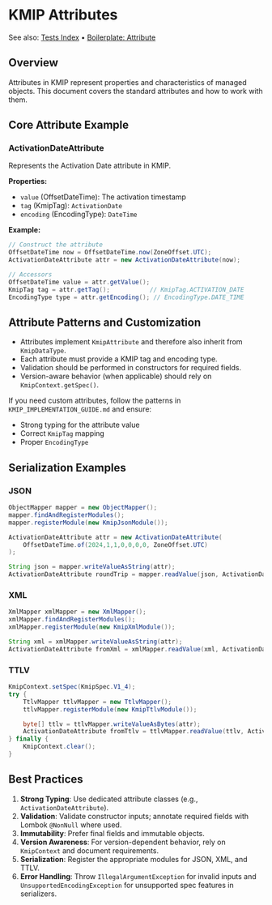 # KMIP Attributes

See also: [Tests Index](../03-guides/tests-index.md) • [Boilerplate: Attribute](../03-guides/boilerplate-attribute.md)

## Overview

Attributes in KMIP represent properties and characteristics of managed objects. This document covers the standard attributes and how to work with them.

## Core Attribute Example

### ActivationDateAttribute

Represents the Activation Date attribute in KMIP.

**Properties:**
- `value` (OffsetDateTime): The activation timestamp
- `tag` (KmipTag): `ActivationDate`
- `encoding` (EncodingType): `DateTime`

**Example:**
```java
// Construct the attribute
OffsetDateTime now = OffsetDateTime.now(ZoneOffset.UTC);
ActivationDateAttribute attr = new ActivationDateAttribute(now);

// Accessors
OffsetDateTime value = attr.getValue();
KmipTag tag = attr.getTag();           // KmipTag.ACTIVATION_DATE
EncodingType type = attr.getEncoding(); // EncodingType.DATE_TIME
```

## Attribute Patterns and Customization

- Attributes implement `KmipAttribute` and therefore also inherit from `KmipDataType`.
- Each attribute must provide a KMIP tag and encoding type.
- Validation should be performed in constructors for required fields.
- Version-aware behavior (when applicable) should rely on `KmipContext.getSpec()`.

If you need custom attributes, follow the patterns in `KMIP_IMPLEMENTATION_GUIDE.md` and ensure:
- Strong typing for the attribute value
- Correct `KmipTag` mapping
- Proper `EncodingType`

## Serialization Examples

### JSON

```java
ObjectMapper mapper = new ObjectMapper();
mapper.findAndRegisterModules();
mapper.registerModule(new KmipJsonModule());

ActivationDateAttribute attr = new ActivationDateAttribute(
    OffsetDateTime.of(2024,1,1,0,0,0,0, ZoneOffset.UTC)
);

String json = mapper.writeValueAsString(attr);
ActivationDateAttribute roundTrip = mapper.readValue(json, ActivationDateAttribute.class);
```

### XML

```java
XmlMapper xmlMapper = new XmlMapper();
xmlMapper.findAndRegisterModules();
xmlMapper.registerModule(new KmipXmlModule());

String xml = xmlMapper.writeValueAsString(attr);
ActivationDateAttribute fromXml = xmlMapper.readValue(xml, ActivationDateAttribute.class);
```

### TTLV

```java
KmipContext.setSpec(KmipSpec.V1_4);
try {
    TtlvMapper ttlvMapper = new TtlvMapper();
    ttlvMapper.registerModule(new KmipTtlvModule());

    byte[] ttlv = ttlvMapper.writeValueAsBytes(attr);
    ActivationDateAttribute fromTtlv = ttlvMapper.readValue(ttlv, ActivationDateAttribute.class);
} finally {
    KmipContext.clear();
}
```

## Best Practices

1. **Strong Typing**: Use dedicated attribute classes (e.g., `ActivationDateAttribute`).
2. **Validation**: Validate constructor inputs; annotate required fields with Lombok `@NonNull` where used.
3. **Immutability**: Prefer final fields and immutable objects.
4. **Version Awareness**: For version-dependent behavior, rely on `KmipContext` and document requirements.
5. **Serialization**: Register the appropriate modules for JSON, XML, and TTLV.
6. **Error Handling**: Throw `IllegalArgumentException` for invalid inputs and `UnsupportedEncodingException` for unsupported spec features in serializers.
